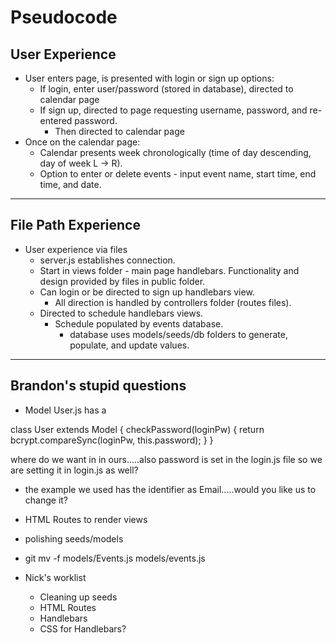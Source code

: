 # Pseudocode

## User Experience
* User enters page, is presented with login or sign up options:
    * If login, enter user/password (stored in database), directed to calendar page
    * If sign up, directed to page requesting username, password, and re-entered password.
        * Then directed to calendar page
* Once on the calendar page:
    * Calendar presents week chronologically (time of day descending, day of week L -> R).
    * Option to enter or delete events - input event name, start time, end time, and date.

---------------------------------------
## File Path Experience
* User experience via files
    * server.js establishes connection. 
    * Start in views folder - main page handlebars. Functionality and design provided by files in public folder.
    * Can login or be directed to sign up handlebars view.
        * All direction is handled by controllers folder (routes files).
    * Directed to schedule handlebars views.
        * Schedule populated by events database.
            * database uses models/seeds/db folders to generate, populate, and update values.

-----------------------------------------------------------------------------------------------
##  Brandon's stupid questions

* Model User.js has a 

class User extends Model {
  checkPassword(loginPw) {
    return bcrypt.compareSync(loginPw, this.password);
  }
}

where do we want in in ours.....also password is set in the login.js file so we are setting it in login.js as well?

* the example we used has the identifier as Email.....would you like us to change it?


* HTML Routes to render views
* polishing seeds/models
* git mv -f models/Events.js models/events.js

* Nick's worklist
    * Cleaning up seeds
    * HTML Routes
    * Handlebars
    * CSS for Handlebars?
